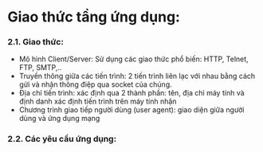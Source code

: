 # Giao thức tầng ứng dụng:
### 2.1. Giao thức:
- Mô hình Client/Server: Sử dụng các giao thức phổ biến: HTTP, Telnet, FTP, SMTP,..
- Truyền thông giữa các tiến trình: 2 tiến trình liên lạc với nhau bằng cách gửi và nhận thông điệp qua socket của chúng.
- Địa chỉ tiến trình: xác định qua 2 thành phần: tên, địa chỉ máy tính và định danh xác định tiến trình trên máy tính nhận
- Chương trình giao tiếp người dùng (user agent): giao diện giữa người dùng và ứng dụng mạng
### 2.2. Các yêu cầu ứng dụng:

